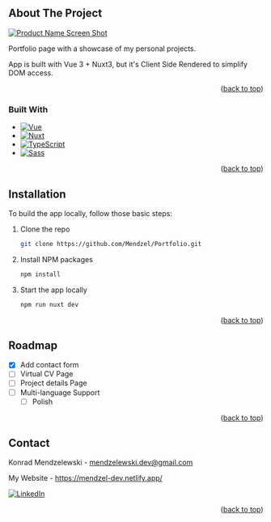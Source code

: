 <a name="readme-top"></a>

<!-- ABOUT THE PROJECT -->
## About The Project

[![Product Name Screen Shot][product-screenshot]](https://mendzel-dev.netlify.app/)

Portfolio page with a showcase of my personal projects. 

App is built with Vue 3 + Nuxt3, but it's Client Side Rendered to simplify DOM access.



<p align="right">(<a href="#readme-top">back to top</a>)</p>



### Built With


* [![Vue][Vue.js]][Vue-url]
* [![Nuxt][Nuxt3]][Nuxt-url]
* [![TypeScript][Typescript.ts]][Typescript-url]
* [![Sass][scss]][scss-url]

<p align="right">(<a href="#readme-top">back to top</a>)</p>



<!-- GETTING STARTED -->
## Installation

To build the app locally, follow those basic steps:

1. Clone the repo
   ```sh
   git clone https://github.com/Mendzel/Portfolio.git
   ```
2. Install NPM packages
   ```sh
   npm install
   ```
3. Start the app locally
   ```sh
   npm run nuxt dev
   ```

<p align="right">(<a href="#readme-top">back to top</a>)</p>


<!-- ROADMAP -->
## Roadmap

- [x] Add contact form
- [ ] Virtual CV Page
- [ ] Project details Page
- [ ] Multi-language Support
    - [ ] Polish

<p align="right">(<a href="#readme-top">back to top</a>)</p>


<!-- CONTACT -->
## Contact

Konrad Mendzelewski - mendzelewski.dev@gmail.com

My Website - https://mendzel-dev.netlify.app/

[![LinkedIn][linkedin-shield]][linkedin-url]

<p align="right">(<a href="#readme-top">back to top</a>)</p>



<!-- MARKDOWN LINKS & IMAGES -->
<!-- https://www.markdownguide.org/basic-syntax/#reference-style-links -->
[linkedin-shield]: https://img.shields.io/badge/-LinkedIn-black.svg?style=for-the-badge&logo=linkedin&colorB=555
[linkedin-url]: https://www.linkedin.com/in/konrad-mendzelewski/?locale=en_US
[product-screenshot]: https://i.imgur.com/EhUnnkR.jpg
[Vue.js]: https://i.imgur.com/otanP6d.png
[Vue-url]: https://vuejs.org/
[Angular.io]: https://i.imgur.com/3LO4PVr.png
[Angular-url]: https://angular.io/
[scss]: https://i.imgur.com/AwvjUa0.png
[scss-url]: https://sass-lang.com/
[Nuxt3]: https://i.imgur.com/7qZ2BFj.png
[Nuxt-url]: https://nuxt.com/
[Typescript.ts]: https://i.imgur.com/PrRfUNV.png
[Typescript-url]: https://www.typescriptlang.org/
[Angular-material]: https://i.imgur.com/uYZWqzq.png
[Angular-material-url]: https://material.angular.io/
[JavaScript]: https://i.imgur.com/Sfy6vqJ.png
[JavaScript-url]: https://www.javascript.com/
[Pinia]: https://i.imgur.com/ZuriW2R.png
[Pinia-url]: https://pinia.vuejs.org/
[Prime-vue]: https://i.imgur.com/RGz7zpH.png
[Prime-vue-url]: https://www.primefaces.org/primevue/
